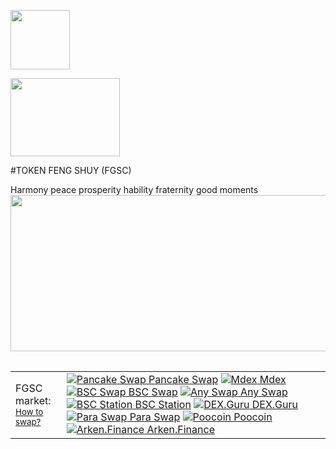 <a href="https://etherscan.io/token/0xf0b4f9e87978cd00cc623c318003d78af774f1cb"><img width="95px" height="95" src="https://i.pinimg.com/originals/53/27/05/532705772cb70cf9c9ee6716c77a7017.webp"></a>

<a href="https://etherscan.io/token/0xf0b4f9e87978cd00cc623c318003d78af774f1cb"><img width="175px" height="125" src="https://i.pinimg.com/originals/67/eb/8c/67eb8ca3ff3287a0172c795f038112bf.png"></a>


#TOKEN FENG SHUY (FGSC)

Harmony peace prosperity hability fraternity good moments
<img width="3256px" height="250" src="https://i.pinimg.com/originals/98/3b/2d/983b2d9d5432ac6a593b7ad14389f25d.gif"></a>
<p><table class="text">
     <table>
    <tr>
<td class="px-0">FGSC market:<div><small><a href="#tutorial" class="fw-bold">How to swap?</a></small></div></td>
 <td class="px-0">
<a class="btn btn-xs btn-primary" href="https://pancakeswap.finance/swap?outputCurrency=0xf0b4f9e87978cd00cc623c318003d78af774f1cb" rel="noreferrer noopener nofollow" target="_blank"><img loading="lazy" class="btn-icon" src="https://t2.gstatic.com/faviconV2?client=SOCIAL&type=FAVICON&fallback_opts=TYPE,SIZE,URL&url=https://pancakeswap.finance/&size=24" alt="Pancake Swap"> Pancake Swap</a>
<a class="btn btn-xs btn-primary" href="https://bsc.mdex.me/#/swap?lang=en?outputCurrency=0xf0b4f9e87978cd00cc623c318003d78af774f1cb" rel="noreferrer noopener nofollow" target="_blank"><img loading="lazy" class="btn-icon" src="https://t2.gstatic.com/faviconV2?client=SOCIAL&type=FAVICON&fallback_opts=TYPE,SIZE,URL&url=https://mdex.me/&size=24" alt="Mdex"> Mdex</a>
<a class="btn btn-xs btn-primary" href="https://trade.bscswap.com/#/swap?outputCurrency=0xf0b4f9e87978cd00cc623c318003d78af774f1cb" rel="noreferrer noopener nofollow" target="_blank"><img loading="lazy" class="btn-icon" src="https://t2.gstatic.com/faviconV2?client=SOCIAL&type=FAVICON&fallback_opts=TYPE,SIZE,URL&url=https://bscswap.com/&size=24" alt="BSC Swap"> BSC Swap</a>
<a class="btn btn-xs btn-primary" href="https://bsc.anyswap.exchange/swap?outputCurrency=0xf0b4f9e87978cd00cc623c318003d78af774f1cb" rel="noreferrer noopener nofollow" target="_blank"><img loading="lazy" class="btn-icon" src="https://t2.gstatic.com/faviconV2?client=SOCIAL&type=FAVICON&fallback_opts=TYPE,SIZE,URL&url=https://anyswap.exchange/&size=24" alt="Any Swap"> Any Swap</a>
<a class="btn btn-xs btn-primary" href="https://bscstation.finance/#/swap?outputCurrency=0xf0b4f9e87978cd00cc623c318003d78af774f1cb" rel="noreferrer noopener nofollow" target="_blank"><img loading="lazy" class="btn-icon" src="https://t2.gstatic.com/faviconV2?client=SOCIAL&type=FAVICON&fallback_opts=TYPE,SIZE,URL&url=https://bscstation.finance/&size=24" alt="BSC Station"> BSC Station</a>
<a class="btn btn-xs btn-primary" href="https://dex.guru/token/0xf0b4f9e87978cd00cc623c318003d78af774f1cb" rel="noreferrer noopener nofollow" target="_blank"><img loading="lazy" class="btn-icon" src="https://t2.gstatic.com/faviconV2?client=SOCIAL&type=FAVICON&fallback_opts=TYPE,SIZE,URL&url=https://dex.guru/&size=24" alt="DEX.Guru"> DEX.Guru</a> 
<a class="btn btn-xs btn-primary" href="https://paraswap.io/#/?network=bsc?outputCurrency=0xf0b4f9e87978cd00cc623c318003d78af774f1cb" rel="noreferrer noopener nofollow" target="_blank"><img loading="lazy" class="btn-icon" src="https://t2.gstatic.com/faviconV2?client=SOCIAL&type=FAVICON&fallback_opts=TYPE,SIZE,URL&url=https://paraswap.io/&size=24" alt="Para Swap"> Para Swap</a>
<a class="btn btn-xs btn-primary" href="https://poocoin.app/tokens/0xf0b4f9e87978cd00cc623c318003d78af774f1cb" rel="noreferrer noopener nofollow" target="_blank"><img loading="lazy" class="btn-icon" src="https://t2.gstatic.com/faviconV2?client=SOCIAL&type=FAVICON&fallback_opts=TYPE,SIZE,URL&url=https://poocoin.app/&size=24" alt="Poocoin"> Poocoin</a>
<a class="btn btn-xs btn-primary" href="https://swap.arken.finance/tokens/bsc/0x19d45da4c5fb97c2ed80e48507f6bab162b54b08" rel="noreferrer noopener nofollow" target="_blank"><img loading="lazy" class="btn-icon" src="https://t2.gstatic.com/faviconV2?client=SOCIAL&type=FAVICON&fallback_opts=TYPE,SIZE,URL&url=https://arken.finance/&size=24" alt="Arken.Finance"> Arken.Finance</a>
</td>
</tr>
<tr></table>
